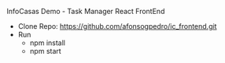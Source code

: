 InfoCasas Demo - Task Manager React FrontEnd

- Clone Repo: https://github.com/afonsogpedro/ic_frontend.git
- Run 
	- npm install
	- npm start
	

